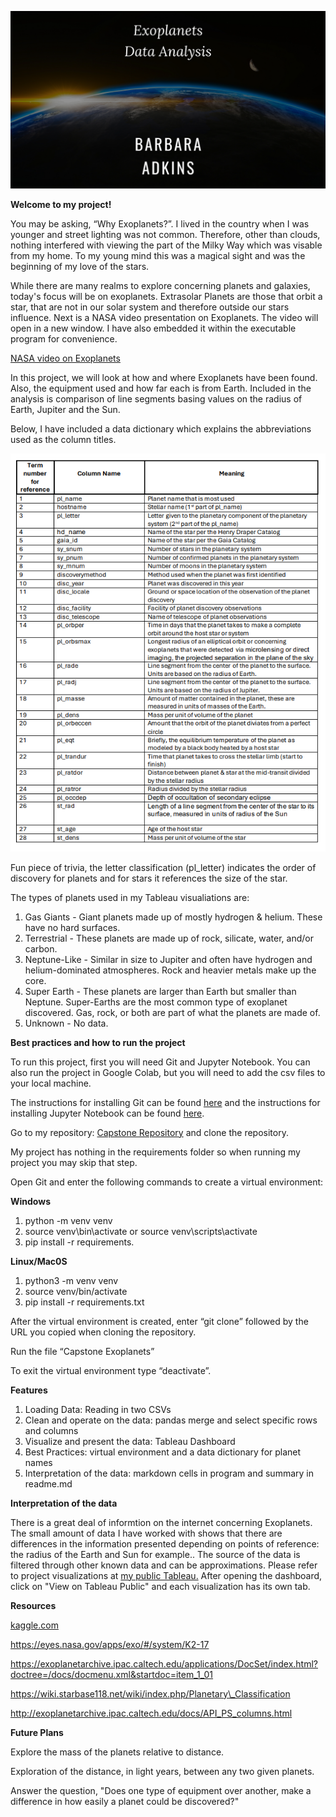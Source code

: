 ![Alt text](images/adkins_code.png)

**Welcome to my project!**

You may be asking, “Why Exoplanets?”. I lived in the country when I was younger and street lighting was not common. Therefore, other than clouds, nothing interfered with viewing the part of the Milky Way which was visable from my home. To my young mind this was a magical sight and was the beginning of my love of the stars. 

While there are many realms to explore concerning planets and galaxies, today's focus will be on exoplanets.  Extrasolar Planets are those that orbit a star, that are not in our solar system and therefore outside our stars influence.  Next is a NASA video presentation on Exoplanets. The video will open in a new  window. I have also embedded it within the executable program for convenience.

[NASA video on Exoplanets](https://youtu.be/4IXYp9Fse44 "NASA Video on Exoplanets")

In this project, we will look at how and where Exoplanets have been found. Also, the equipment used and how far each is from Earth. Included in the analysis is comparison of line segments basing values on the radius of Earth, Jupiter and the Sun. 

Below, I have included a data dictionary which explains the abbreviations used as the column titles.

![Alt text](images/image.png)

Fun piece of trivia, the letter classification (pl_letter) indicates the order of discovery for planets and for stars it references the size of the star.

The types of planets used in my Tableau visualiations are:

1. Gas Giants - Giant planets made up of mostly hydrogen & helium. These have no hard surfaces.
2. Terrestrial - These planets are made up of rock, silicate, water, and/or carbon.
3. Neptune-Like - Similar in size to Jupiter and often have hydrogen and helium-dominated atmospheres. Rock and heavier metals make up the core.
4. Super Earth -  These planets are larger than Earth but smaller than Neptune. Super-Earths are the most common type of exoplanet discovered.  Gas, rock, or both are part of what the planets are made of.
5. Unknown - No data.
   

**Best practices and how to run the project**

To run this project, first you will need Git and Jupyter Notebook. You can also run the project in Google Colab, but you will need to add the csv files to your local machine.

The instructions for installing Git can be found [here](https://github.com/git-guides/install-git) and the instructions for installing Jupyter Notebook can be found [here](https://docs.jupyter.org/en/latest/install/notebook-classic.html).

Go to my repository: [Capstone Repository](https://github.com/Barleead/Astronomy-capstone) and clone the repository.

My project has nothing in the requirements folder so when running my project you may skip that step.

Open Git and enter the following commands to create a virtual environment:

**Windows**

1. python -m venv venv
2. source venv\bin\activate or source venv\scripts\activate
3. pip install -r requirements.  


**Linux/Mac0S**

1. python3 -m venv venv
2. source venv/bin/activate
3. pip install -r requirements.txt

After the virtual environment is created, enter “git clone” followed by the URL you copied when cloning the repository.

Run the file “Capstone Exoplanets”

To exit the virtual environment type “deactivate”.

**Features**

1) Loading Data: Reading in two CSVs
1) Clean and operate on the data: pandas merge and select specific rows and columns
1) Visualize and present the data: Tableau Dashboard
1) Best Practices: virtual environment and a data dictionary for planet names
1) Interpretation of the data: markdown cells in program and summary in readme.md



**Interpretation of the data**

  There is a great deal of informtion on the internet concerning Exoplanets. The small amount of data I have worked with shows that there are differences in the information presented depending on points of reference: the radius of the Earth and Sun for example..  The source of the data is filtered through other known data and can be approximations.  Please refer to project visualizations at [my public Tableau.](https://public.tableau.com/app/profile/barbara.adkins/vizzes)  After opening the dashboard, click on "View on Tableau Public"  and each visualization has its own tab. 

   **Resources**

   [kaggle.com](kaggle.com)

   [https://eyes.nasa.gov/apps/exo/#/system/K2-17	](https://eyes.nasa.gov/apps/exo/#/system/K2-17)

   <https://exoplanetarchive.ipac.caltech.edu/applications/DocSet/index.html?doctree=/docs/docmenu.xml&startdoc=item_1_01>

   https://wiki.starbase118.net/wiki/index.php/Planetary\_Classification

   http://exoplanetarchive.ipac.caltech.edu/docs/API_PS_columns.html


   **Future Plans**

   Explore the mass of the planets relative to distance.

   Exploration of the distance, in light years, between any two given planets.

   Answer the question, "Does one type of equipment over another, make a difference in how easily a planet could be discovered?"

  

